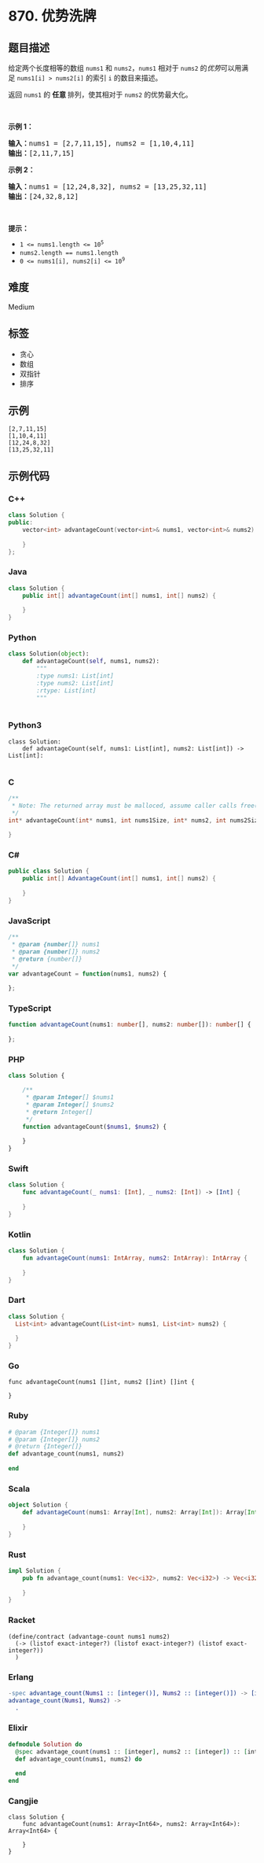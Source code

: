 # 870. 优势洗牌

## 题目描述

<p>给定两个长度相等的数组&nbsp;<code>nums1</code>&nbsp;和&nbsp;<code>nums2</code>，<code>nums1</code>&nbsp;相对于 <code>nums2</code> 的<em>优势</em>可以用满足&nbsp;<code>nums1[i] &gt; nums2[i]</code>&nbsp;的索引 <code>i</code>&nbsp;的数目来描述。</p>

<p>返回 <code>nums1</code> 的&nbsp;<strong>任意&nbsp;</strong>排列，使其相对于 <code>nums2</code>&nbsp;的优势最大化。</p>

<p>&nbsp;</p>

<p><strong>示例 1：</strong></p>

<pre>
<strong>输入：</strong>nums1 = [2,7,11,15], nums2 = [1,10,4,11]
<strong>输出：</strong>[2,11,7,15]
</pre>

<p><strong>示例 2：</strong></p>

<pre>
<strong>输入：</strong>nums1 = [12,24,8,32], nums2 = [13,25,32,11]
<strong>输出：</strong>[24,32,8,12]
</pre>

<p>&nbsp;</p>

<p><strong>提示：</strong></p>

<ul>
	<li><code>1 &lt;= nums1.length &lt;= 10<sup>5</sup></code></li>
	<li><code>nums2.length == nums1.length</code></li>
	<li><code>0 &lt;= nums1[i], nums2[i] &lt;= 10<sup>9</sup></code></li>
</ul>


## 难度

Medium

## 标签

- 贪心
- 数组
- 双指针
- 排序

## 示例

```
[2,7,11,15]
[1,10,4,11]
[12,24,8,32]
[13,25,32,11]
```

## 示例代码

### C++

```cpp
class Solution {
public:
    vector<int> advantageCount(vector<int>& nums1, vector<int>& nums2) {
        
    }
};
```

### Java

```java
class Solution {
    public int[] advantageCount(int[] nums1, int[] nums2) {
        
    }
}
```

### Python

```python
class Solution(object):
    def advantageCount(self, nums1, nums2):
        """
        :type nums1: List[int]
        :type nums2: List[int]
        :rtype: List[int]
        """
        
```

### Python3

```python3
class Solution:
    def advantageCount(self, nums1: List[int], nums2: List[int]) -> List[int]:
        
```

### C

```c
/**
 * Note: The returned array must be malloced, assume caller calls free().
 */
int* advantageCount(int* nums1, int nums1Size, int* nums2, int nums2Size, int* returnSize) {
    
}
```

### C#

```csharp
public class Solution {
    public int[] AdvantageCount(int[] nums1, int[] nums2) {
        
    }
}
```

### JavaScript

```javascript
/**
 * @param {number[]} nums1
 * @param {number[]} nums2
 * @return {number[]}
 */
var advantageCount = function(nums1, nums2) {
    
};
```

### TypeScript

```typescript
function advantageCount(nums1: number[], nums2: number[]): number[] {
    
};
```

### PHP

```php
class Solution {

    /**
     * @param Integer[] $nums1
     * @param Integer[] $nums2
     * @return Integer[]
     */
    function advantageCount($nums1, $nums2) {
        
    }
}
```

### Swift

```swift
class Solution {
    func advantageCount(_ nums1: [Int], _ nums2: [Int]) -> [Int] {
        
    }
}
```

### Kotlin

```kotlin
class Solution {
    fun advantageCount(nums1: IntArray, nums2: IntArray): IntArray {
        
    }
}
```

### Dart

```dart
class Solution {
  List<int> advantageCount(List<int> nums1, List<int> nums2) {
    
  }
}
```

### Go

```golang
func advantageCount(nums1 []int, nums2 []int) []int {
    
}
```

### Ruby

```ruby
# @param {Integer[]} nums1
# @param {Integer[]} nums2
# @return {Integer[]}
def advantage_count(nums1, nums2)
    
end
```

### Scala

```scala
object Solution {
    def advantageCount(nums1: Array[Int], nums2: Array[Int]): Array[Int] = {
        
    }
}
```

### Rust

```rust
impl Solution {
    pub fn advantage_count(nums1: Vec<i32>, nums2: Vec<i32>) -> Vec<i32> {
        
    }
}
```

### Racket

```racket
(define/contract (advantage-count nums1 nums2)
  (-> (listof exact-integer?) (listof exact-integer?) (listof exact-integer?))
  )
```

### Erlang

```erlang
-spec advantage_count(Nums1 :: [integer()], Nums2 :: [integer()]) -> [integer()].
advantage_count(Nums1, Nums2) ->
  .
```

### Elixir

```elixir
defmodule Solution do
  @spec advantage_count(nums1 :: [integer], nums2 :: [integer]) :: [integer]
  def advantage_count(nums1, nums2) do
    
  end
end
```

### Cangjie

```cangjie
class Solution {
    func advantageCount(nums1: Array<Int64>, nums2: Array<Int64>): Array<Int64> {

    }
}
```

